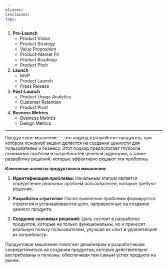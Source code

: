 ```yaml
---
aliases: 
cssclasses: 
tags:
---
```


1. **Pre-Launch**
   - Product Vision
   - Product Strategy
   - Value Proposition
   - Product-Market Fit
   - Product Roadmap
   - Product Pitch
2. **Launch**
   - MVP
   - Product Launch
   - Press Release
3. **Post-Launch**
   - Product Usage Analytics
   - Customer Retention
   - Product Pivot
4. **Success Metrics**
   - Business Metrics
   - Design Metrics
---
Продуктовое мышление — это подход к разработке продуктов, при котором основной акцент делается на создании ценности для пользователей и бизнеса. Этот подход предполагает глубокое понимание проблем и потребностей целевой аудитории, а также разработку решений, которые эффективно решают эти проблемы.

**Ключевые аспекты продуктового мышления:**

1. **Идентификация проблемы:** Начальным этапом является определение реальных проблем пользователей, которые требуют решения.
    
2. **Разработка стратегии:** После выявления проблемы формируется стратегия и устанавливаются цели, направленные на создание ценного продукта.
    
3. **Создание значимых решений:** Цель состоит в разработке продуктов, которые не только функциональны, но и приносят реальную пользу пользователям, улучшая их опыт и удовлетворяя их потребности.
    

Продуктовое мышление помогает дизайнерам и разработчикам сосредоточиться на создании продуктов, которые действительно востребованы и полезны, обеспечивая тем самым успех продукта на рынке.